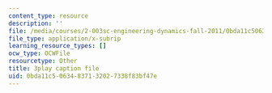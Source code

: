 ```yaml
---
content_type: resource
description: ''
file: /media/courses/2-003sc-engineering-dynamics-fall-2011/0bda11c50634837132027338f83bf47e_d00XI_UTKQo.srt
file_type: application/x-subrip
learning_resource_types: []
ocw_type: OCWFile
resourcetype: Other
title: 3play caption file
uid: 0bda11c5-0634-8371-3202-7338f83bf47e
---
```

